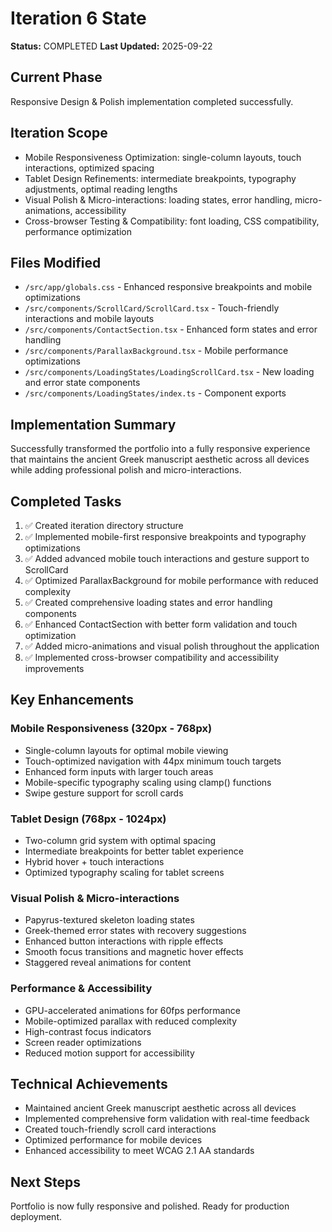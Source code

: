 # Iteration 6 State

**Status:** COMPLETED
**Last Updated:** 2025-09-22

## Current Phase

Responsive Design & Polish implementation completed successfully.

## Iteration Scope

- Mobile Responsiveness Optimization: single-column layouts, touch interactions, optimized spacing
- Tablet Design Refinements: intermediate breakpoints, typography adjustments, optimal reading lengths
- Visual Polish & Micro-interactions: loading states, error handling, micro-animations, accessibility
- Cross-browser Testing & Compatibility: font loading, CSS compatibility, performance optimization

## Files Modified

- `/src/app/globals.css` - Enhanced responsive breakpoints and mobile optimizations
- `/src/components/ScrollCard/ScrollCard.tsx` - Touch-friendly interactions and mobile layouts
- `/src/components/ContactSection.tsx` - Enhanced form states and error handling
- `/src/components/ParallaxBackground.tsx` - Mobile performance optimizations
- `/src/components/LoadingStates/LoadingScrollCard.tsx` - New loading and error state components
- `/src/components/LoadingStates/index.ts` - Component exports

## Implementation Summary

Successfully transformed the portfolio into a fully responsive experience that maintains the ancient Greek manuscript aesthetic across all devices while adding professional polish and micro-interactions.

## Completed Tasks

1. ✅ Created iteration directory structure
2. ✅ Implemented mobile-first responsive breakpoints and typography optimizations
3. ✅ Added advanced mobile touch interactions and gesture support to ScrollCard
4. ✅ Optimized ParallaxBackground for mobile performance with reduced complexity
5. ✅ Created comprehensive loading states and error handling components
6. ✅ Enhanced ContactSection with better form validation and touch optimization
7. ✅ Added micro-animations and visual polish throughout the application
8. ✅ Implemented cross-browser compatibility and accessibility improvements

## Key Enhancements

### Mobile Responsiveness (320px - 768px)

- Single-column layouts for optimal mobile viewing
- Touch-optimized navigation with 44px minimum touch targets
- Enhanced form inputs with larger touch areas
- Mobile-specific typography scaling using clamp() functions
- Swipe gesture support for scroll cards

### Tablet Design (768px - 1024px)

- Two-column grid system with optimal spacing
- Intermediate breakpoints for better tablet experience
- Hybrid hover + touch interactions
- Optimized typography scaling for tablet screens

### Visual Polish & Micro-interactions

- Papyrus-textured skeleton loading states
- Greek-themed error states with recovery suggestions
- Enhanced button interactions with ripple effects
- Smooth focus transitions and magnetic hover effects
- Staggered reveal animations for content

### Performance & Accessibility

- GPU-accelerated animations for 60fps performance
- Mobile-optimized parallax with reduced complexity
- High-contrast focus indicators
- Screen reader optimizations
- Reduced motion support for accessibility

## Technical Achievements

- Maintained ancient Greek manuscript aesthetic across all devices
- Implemented comprehensive form validation with real-time feedback
- Created touch-friendly scroll card interactions
- Optimized performance for mobile devices
- Enhanced accessibility to meet WCAG 2.1 AA standards

## Next Steps

Portfolio is now fully responsive and polished. Ready for production deployment.
